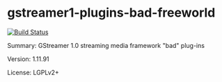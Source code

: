 #           gstreamer1-plugins-bad-freeworld

[![Build Status](https://travis-ci.org/UnitedRPMs/gstreamer1-plugins-bad-freeworld.svg?branch=master)](https://travis-ci.org/UnitedRPMs/gstreamer1-plugins-bad-freeworld)
 
Summary:        GStreamer 1.0 streaming media framework "bad" plug-ins
 
Version:        1.11.91
 
License:        LGPLv2+
 
